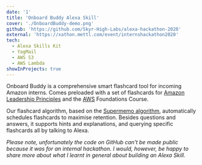 ```yaml
---
date: '1'
title: 'Onboard Buddy Alexa Skill'
cover: './OnboardBuddy-demo.png'
github: 'https://github.com/Skyr-High-Labs/alexa-hackathon-2020'
external: 'https://xathon.mettl.com/event/internshackathon2020'
tech:
  - Alexa Skills Kit
  - YagMail
  - AWS S3
  - AWS Lambda
showInProjects: true
---
```


Onboard Buddy is a comprehensive smart flashcard tool for incoming Amazon interns. Comes preloaded with a set of flashcards for [Amazon Leadership Principles](https://www.amazon.jobs/en/principles) and the [AWS](https://aws.amazon.com) Foundations Course.

Our flashcard algorithm, based on the [Supermemo algorithm](https://www.supermemo.com/en), automatically schedules flashcards to maximise retention. Besides questions and answers, it supports hints and explanations, and querying specific flashcards all by talking to Alexa.

_Please note, unfortunately the code on GitHub can't be made public because it was for an internal hackathon. I would, however, be happy to share more about what I learnt in general about building an Alexa Skill._
